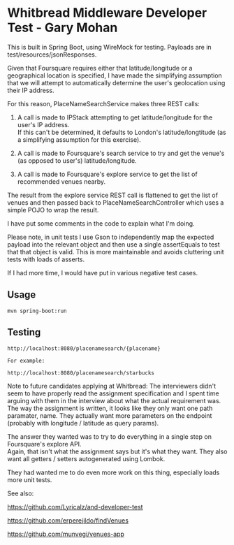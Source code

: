 # Whitbread Middleware Developer Test - Gary Mohan
  
This is built in Spring Boot, using WireMock for testing.  Payloads are in test/resources/jsonResponses.

Given that Foursquare requires either that latitude/longitude or 
a geographical location is specified, I have made the simplifying assumption that we will attempt
to automatically determine the user's geolocation using their IP address.

For this reason, PlaceNameSearchService makes three REST calls:

1. A call is made to IPStack attempting to get latitude/longitude for the user's IP address.  
If this can't be determined, it defaults to London's latitude/longtitude 
(as a simplifying assumption for this exercise).

2. A call is made to Foursquare's search service to try and get the venue's (as opposed to user's) 
latitude/longitude.

3. A call is made to Foursquare's explore service to get the list of recommended venues nearby.

The result from the explore service REST call is flattened to get the list of venues 
and then passed back to PlaceNameSearchController which uses a simple POJO to wrap the result.

I have put some comments in the code to explain what I'm doing.

Please note, in unit tests I use Gson to independently map the expected payload into the relevant 
object and then use a single assertEquals to test that that object is valid.  This is
more maintainable and avoids cluttering unit tests with loads of asserts.

If I had more time, I would have put in various negative test cases.


## Usage
```
mvn spring-boot:run
```

## Testing

    http://localhost:8080/placenamesearch/{placename}
    
    For example:
    
    http://localhost:8080/placenamesearch/starbucks
    



Note to future candidates applying at Whitbread: The interviewers didn't seem to have properly 
read the assignment specification and I spent time arguing with them in the interview about what
the actual requirement was.  The way the assignment is written, it looks like they only want one 
path paramater, name.  They actually want more parameters on the endpoint (probably with longitude / 
latitude as query params).

The answer they wanted was to try to do everything in a single step on Foursquare's explore API.  
Again, that isn't what the assignment says but it's what they want.  They also want all getters / 
setters autogenerated using Lombok.

They had wanted me to do even more work on this thing, especially loads more unit tests.

See also:

https://github.com/Lyricalz/and-developer-test

https://github.com/erperejildo/findVenues

https://github.com/munvegi/venues-app